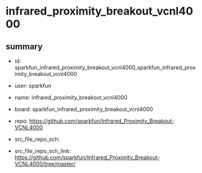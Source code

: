 # infrared_proximity_breakout_vcnl4000
 
## summary 
* id: sparkfun_infrared_proximity_breakout_vcnl4000_sparkfun_infrared_proximity_breakout_vcnl4000
* user: sparkfun
* name: infrared_proximity_breakout_vcnl4000
* board: sparkfun_infrared_proximity_breakout_vcnl4000
* repo: https://github.com/sparkfun/Infrared_Proximity_Breakout-VCNL4000



* src_file_repo_sch: 
* src_file_repo_sch_link: https://github.com/sparkfun/Infrared_Proximity_Breakout-VCNL4000/tree/master/






